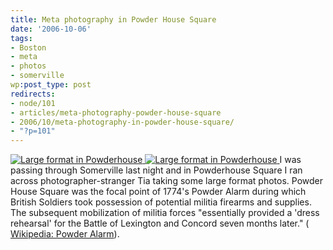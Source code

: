 ```yaml
---
title: Meta photography in Powder House Square
date: '2006-10-06'
tags:
- Boston
- meta
- photos
- somerville
wp:post_type: post
redirects:
- node/101
- articles/meta-photography-powder-house-square
- 2006/10/meta-photography-in-powder-house-square/
- "?p=101"
---
```


  [ ![Large format in Powderhouse](http://static.flickr.com/121/262411446_da827d2c7c_m.jpg) ](http://www.flickr.com/photos/bensheldon/262411446/ "Photo Sharing") [ ![Large format in Powderhouse](http://static.flickr.com/79/262411424_89bd4b5504_m.jpg) ](http://www.flickr.com/photos/bensheldon/262411424/ "Photo Sharing")
I was passing through Somerville last night and in Powderhouse Square I ran across photographer-stranger Tia taking some large format photos. Powder House Square was the focal point of 1774's Powder Alarm during which British Soldiers took possession of potential militia firearms and supplies. The subsequent mobilization of militia forces "essentially provided a 'dress rehearsal' for the Battle of Lexington and Concord seven months later." ( [Wikipedia: Powder Alarm](http://en.wikipedia.org/wiki/Powder_Alarm)).
